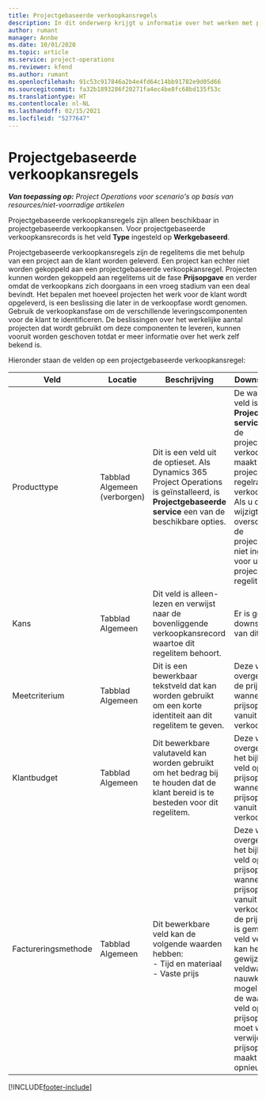 ```yaml
---
title: Projectgebaseerde verkoopkansregels
description: In dit onderwerp krijgt u informatie over het werken met projectgebaseerde verkoopkansregels.
author: rumant
manager: Annbe
ms.date: 10/01/2020
ms.topic: article
ms.service: project-operations
ms.reviewer: kfend
ms.author: rumant
ms.openlocfilehash: 91c53c917846a2b4e4fd64c14bb91782e9d05d66
ms.sourcegitcommit: fa32b1893286f20271fa4ec4be8fc68bd135f53c
ms.translationtype: HT
ms.contentlocale: nl-NL
ms.lasthandoff: 02/15/2021
ms.locfileid: "5277647"
---
```

# <a name="project-based-opportunity-lines"></a>Projectgebaseerde verkoopkansregels

_**Van toepassing op:** Project Operations voor scenario's op basis van resources/niet-voorradige artikelen_


Projectgebaseerde verkoopkansregels zijn alleen beschikbaar in projectgebaseerde verkoopkansen. Voor projectgebaseerde verkoopkansrecords is het veld **Type** ingesteld op **Werkgebaseerd**.

Projectgebaseerde verkoopkansregels zijn de regelitems die met behulp van een project aan de klant worden geleverd. Een project kan echter niet worden gekoppeld aan een projectgebaseerde verkoopkansregel. Projecten kunnen worden gekoppeld aan regelitems uit de fase **Prijsopgave** en verder omdat de verkoopkans zich doorgaans in een vroeg stadium van een deal bevindt. Het bepalen met hoeveel projecten het werk voor de klant wordt opgeleverd, is een beslissing die later in de verkoopfase wordt genomen. Gebruik de verkoopkansfase om de verschillende leveringscomponenten voor de klant te identificeren. De beslissingen over het werkelijke aantal projecten dat wordt gebruikt om deze componenten te leveren, kunnen vooruit worden geschoven totdat er meer informatie over het werk zelf bekend is.

Hieronder staan de velden op een projectgebaseerde verkoopkansregel:

| **Veld** | **Locatie** | **Beschrijving** | **Downstreamimpact** |
| --- | --- | --- | --- |
| Producttype | Tabblad Algemeen (verborgen) | Dit is een veld uit de optieset. Als Dynamics 365 Project Operations is geïnstalleerd, is **Projectgebaseerde service** een van de beschikbare opties.  | De waarde van dit veld is ingesteld op **Projectgebaseerde service** wanneer u de projectgebaseerde verkoopkansregel maakt vanuit het projectgebaseerde regelraster van de verkoopkans. <br> Als u deze waarde wijzigt of overschrijft, wordt de projectfunctionaliteit niet ingeschakeld voor uw projectgebaseerde regelitems. |
| Kans | Tabblad Algemeen | Dit veld is alleen-lezen en verwijst naar de bovenliggende verkoopkansrecord waartoe dit regelitem behoort. | Er is geen downstreamimpact van dit veld. |
| Meetcriterium | Tabblad Algemeen | Dit is een bewerkbaar tekstveld dat kan worden gebruikt om een korte identiteit aan dit regelitem te geven. | Deze waarde wordt overgedragen naar de prijsopgaveregel wanneer u een prijsopgave maakt vanuit deze verkoopkans |
| Klantbudget | Tabblad Algemeen | Dit bewerkbare valutaveld kan worden gebruikt om het bedrag bij te houden dat de klant bereid is te besteden voor dit regelitem. | Deze waarde wordt overgedragen naar het bijbehorende veld op de prijsopgaveregel wanneer u een prijsopgave maakt vanuit deze verkoopkans |
| Factureringsmethode | Tabblad Algemeen | Dit bewerkbare veld kan de volgende waarden hebben:</br>- Tijd en materiaal</br>- Vaste prijs | Deze waarde wordt overgedragen naar het bijbehorende veld op de prijsopgaveregel wanneer u een prijsopgave maakt vanuit deze verkoopkans. Nadat de prijsopgaveregel is gemaakt, is het veld vergrendeld en kan het niet worden gewijzigd. Wijs deze veldwaarde zo nauwkeurig mogelijk toe. Als u de waarde van dit veld op de prijsopgaveregel moet wijzigen, verwijdert u de prijsopgaveregel en maakt u deze opnieuw. |


[!INCLUDE[footer-include](../includes/footer-banner.md)]